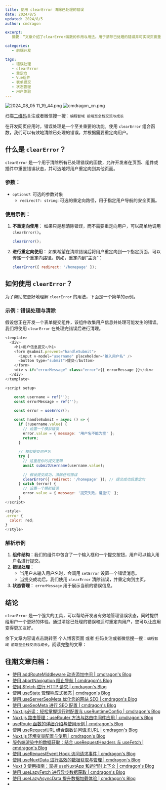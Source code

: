 ```yaml
---
title: 使用 clearError 清除已处理的错误
date: 2024/8/5
updated: 2024/8/5
author: cmdragon

excerpt:
   摘要：“文章介绍了clearError函数的作用与用法，用于清除已处理的错误并可实现页面重定向，提升用户体验。通过示例展示了在表单提交场景中如何应用此函数进行错误处理和状态管理。”

categories:
   - 前端开发

tags:
   - 错误处理
   - clearError
   - 重定向
   - Vue组件
   - 表单提交
   - 状态管理
   - 用户体验
---
```


<img src="https://static.cmdragon.cn/blog/images/2024_08_05 11_19_44.png@blog" title="2024_08_05 11_19_44.png" alt="2024_08_05 11_19_44.png"/>

<img src="https://static.cmdragon.cn/blog/images/cmdragon_cn.png" title="cmdragon_cn.png" alt="cmdragon_cn.png"/>


扫描[二维码](https://static.cmdragon.cn/blog/images/cmdragon_cn.png)关注或者微信搜一搜：`编程智域 前端至全栈交流与成长`



在开发网页应用时，错误处理是一个至关重要的功能。使用 `clearError` 组合函数，我们可以有效地清除已处理的错误，并根据需要重定向用户。
## 什么是 `clearError`？

`clearError` 是一个用于清除所有已处理错误的函数，允许开发者在页面、组件或插件中重置错误状态，并可选地将用户重定向到其他页面。

### 参数：

- `options?`: 可选的参数对象
  - `redirect?: string`: 可选的重定向路径，用于指定用户导航的安全页面。

### 使用示例：

1. **不重定向使用**：
   如果只是想清除错误，而不需要重定向用户，可以简单地调用 `clearError()`。

   ```javascript
   clearError();
   ```

2. **进行重定向使用**：
   如果希望在清除错误后将用户重定向到一个指定页面，可以传递一个重定向路径。例如，重定向到“主页”：

   ```javascript
   clearError({ redirect: '/homepage' });
   ```

## 如何使用 `clearError`？

为了帮助您更好地理解 `clearError` 的用法，下面是一个简单的示例。

### 示例：错误处理与清除

假设您正在开发一个表单提交组件，该组件收集用户信息并处理可能发生的错误。我们将使用 `clearError` 在处理完错误后进行清理。

```javascript
<template>
  <div>
    <h1>用户信息提交</h1>
    <form @submit.prevent="handleSubmit">
      <input v-model="username" placeholder="输入用户名" />
      <button type="submit">提交</button>
    </form>
    <div v-if="errorMessage" class="error">{{ errorMessage }}</div>
  </div>
</template>

<script setup>

    const username = ref('');
    const errorMessage = ref('');
    
    const error = useError();

    const handleSubmit = async () => {
      if (!username.value) {
        // 设置一个模拟错误 
        error.value = { message: '用户名不能为空' };
        return;
      }
      
      // 模拟提交用户名
      try {
        // 这里是你的提交逻辑
        await submitUsername(username.value);
        
        // 假设提交成功，清除任何错误
        clearError({ redirect: '/homepage' }); // 提交成功后重定向
      } catch (error) {
        // 设置一个模拟错误 
        error.value = { message: '提交失败，请重试' };
      }
</script>

<style>
.error {
  color: red;
}
</style>
```

### 解析示例

1. **组件结构**：我们的组件中包含了一个输入框和一个提交按钮，用户可以输入用户名进行提交。
2. **错误处理**：
   - 当用户未输入用户名时，会调用 `setError` 设置一个错误消息。
   - 当提交成功后，我们使用 `clearError` 清除错误，并重定向到主页。
3. **状态管理**： `errorMessage` 用于展示当前的错误信息。

## 结论

`clearError` 是一个强大的工具，可以帮助开发者有效地管理错误状态，同时提供给用户一个更好的体验。通过清除已处理的错误和适时重定向用户，您可以让应用变得更加友好。

余下文章内容请点击跳转至 个人博客页面 或者 扫码关注或者微信搜一搜：`编程智域 前端至全栈交流与成长`，阅读完整的文章：

## 往期文章归档：

- [使用 addRouteMiddleware 动态添加中间 | cmdragon's Blog](https://blog.cmdragon.cn/posts/a070155dbcfb/)
- [使用 abortNavigation 阻止导航 | cmdragon's Blog](https://blog.cmdragon.cn/posts/c89ead546424/)
- [使用 $fetch 进行 HTTP 请求 | cmdragon's Blog](https://blog.cmdragon.cn/posts/07d91f7f1ac2/)
- [使用 useState 管理响应式状态 | cmdragon's Blog](https://blog.cmdragon.cn/posts/dad6ac94ddf0/)
- [使用 useServerSeoMeta 优化您的网站 SEO | cmdragon's Blog](https://blog.cmdragon.cn/posts/dd9cb519a7a9/)
- [使用 useSeoMeta 进行 SEO 配置 | cmdragon's Blog](https://blog.cmdragon.cn/posts/4ab349e1f178/)
- [Nuxt.js必读：轻松掌握运行时配置与 useRuntimeConfig | cmdragon's Blog](https://blog.cmdragon.cn/posts/014b8d25b5e5/)
- [Nuxt.js 路由管理：useRouter 方法与路由中间件应用 | cmdragon's Blog](https://blog.cmdragon.cn/posts/ad9936895e09/)
- [useRoute 函数的详细介绍与使用示例 | cmdragon's Blog](https://blog.cmdragon.cn/posts/eb8617e107bf/)
- [使用 useRequestURL 组合函数访问请求URL | cmdragon's Blog](https://blog.cmdragon.cn/posts/666fa6c8a5ea/)
- [Nuxt.js 环境变量配置与使用 | cmdragon's Blog](https://blog.cmdragon.cn/posts/c79d66614163/)
- [服务端渲染中的数据获取：结合 useRequestHeaders 与 useFetch | cmdragon's Blog](https://blog.cmdragon.cn/posts/e38e8d28511a/)
- [使用 useRequestEvent Hook 访问请求事件 | cmdragon's Blog](https://blog.cmdragon.cn/posts/2f2570605277/)
- [使用 useNuxtData 进行高效的数据获取与管理 | cmdragon's Blog](https://blog.cmdragon.cn/posts/5e9f5a2b593e/)
- [Nuxt 3 使用指南：掌握 useNuxtApp 和运行时上下文 | cmdragon's Blog](https://blog.cmdragon.cn/posts/f51bb8ed8307/)
- [使用 useLazyFetch 进行异步数据获取 | cmdragon's Blog](https://blog.cmdragon.cn/posts/117488d6538b/)
- [使用 useLazyAsyncData 提升数据加载体验 | cmdragon's Blog](https://blog.cmdragon.cn/posts/b8e3c2416dc7/)
-


